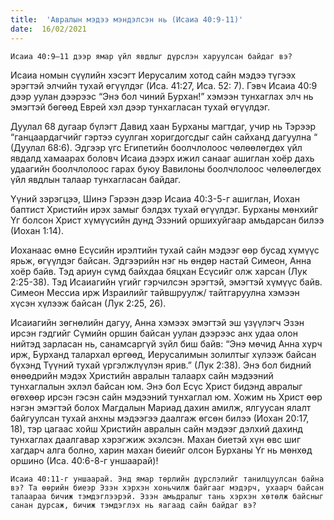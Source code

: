 ```yaml
---
title:  'Авралын мэдээ мэндэлсэн нь (Исаиа 40:9-11)'
date:  16/02/2021
---
```


`Исаиа 40:9–11 дээр ямар үйл явдлыг дүрслэн харуулсан байдаг вэ?`

Исаиа номын сүүлийн хэсэгт Иерусалим хотод сайн мэдээ түгээх эрэгтэй элчийн тухай өгүүлдэг (Иса. 41:27, Иса. 52: 7). Гэвч Исаиа 40:9 дээр уулан дээрээс “Энэ бол чиний Бурхан!” хэмээн тунхаглах элч нь эмэгтэй бөгөөд Еврей хэл дээр тунхагласан тухай өгүүлдэг.

Дуулал 68 дугаар бүлэгт Давид хаан Бурханы магтдаг, учир нь Тэрээр “ганцаардагчийг гэртээ суулган хоригдогсдыг сайн сайханд дагуулна “ (Дуулал 68:6). Эдгээр үгс Египетийн боолчлолоос чөлөөлөгдөх үйл явдалд хамаарах боловч Исаиа дээрх ижил санааг ашиглан хоёр дахь удаагийн боолчлолоос гарах буюу Вавилоны боолчлолоос чөлөөлөгдөх үйл явдлын талаар тунхагласан байдаг.

Үүний зэрэгцээ, Шинэ Гэрээн дээр Исаиа 40:3-5-г ашиглан, Иохан баптист Христийн ирэх замыг бэлдэх тухай өгүүлдэг. Бурханы мөнхийг Үг болсон Христ хүмүүсийн дунд Эзэний оршихуйгаар амьдарсан билээ (Иохан 1:14).

Иоханаас өмнө Есүсийн ирэлтийн тухай сайн мэдээг өөр бусад хүмүүс ярьж, өгүүлдэг байсан. Эдгээрийн нэг нь өндөр настай Симеон, Анна хоёр байв. Тэд ариун сүмд байхдаа бяцхан Есүсийг олж харсан (Лук 2:25-38). Тэд Исаиагийн үгийг гэрчилсэн эрэгтэй, эмэгтэй хүмүүс байв. Симеон Мессиа ирж Израилийг тайвшруулж/ тайтгаруулна хэмээн хүсэн хүлээж байсан (Лук 2:25, 26).

Исаиагийн зөгнөлийн дагуу, Анна хэмээх эмэгтэй эш үзүүлэгч Эзэн ирсэн гэдгийг Сүмийн оршин байсан уулан дээрээс анх удаа олон нийтэд зарласан нь, санамсаргүй зүйл биш байв: “Энэ мөчид Анна хүрч ирж, Бурханд талархал өргөөд, Иерусалимын золилтыг хүлээж байсан бүхэнд Түүний тухай үргэлжлүүлэн ярив.” (Лук 2:38). Энэ бол бидний өнөөдрийн мэдэх Христийн авралын талаарх сайн мэдээний тунхаглалын эхлэл байсан юм. Энэ бол Есүс Христ бидэнд авралыг өгөхөөр ирсэн гэсэн сайн мэдээний тунхаглал юм. Хожим нь Христ өөр нэгэн эмэгтэй болох Магдалын Мариад дахин амилж, ялгуусан ялалт байгуулсан тухай анхны мэдээгээ даалгаж өгсөн билээ (Иохан 20:17, 18), тэр цагаас хойш Христийн авралын сайн мэдээг дэлхий дахинд тунхаглах даалгавар хэрэгжиж эхэлсэн. Махан биетэй хүн өвс шиг хагдарч алга болно, харин махан биеийг олсон Бурханы Үг нь мөнхөд оршино (Иса. 40:6-8-г уншаарай)!

`Исаиа 40:11-г уншаарай. Энд ямар төрлийн дүрслэлийг танилцуулсан байна вэ? Та өөрийн биеэр Эзэн хэрхэн хоньчилж байгааг мэдэрч, ухаарч байсан талаараа бичиж тэмдэглээрэй. Эзэн амьдралыг тань хэрхэн хөтөлж байсныг санан дурсаж, бичиж тэмдэглэх нь яагаад сайн байдаг вэ?`